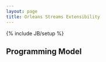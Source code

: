 ```yaml
---
layout: page
title: Orleans Streams Extensibility
---
```

{% include JB/setup %}



## Programming Model
